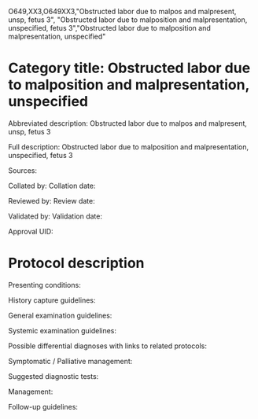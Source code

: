 O649,XX3,O649XX3,"Obstructed labor due to malpos and malpresent, unsp, fetus 3", "Obstructed labor due to malposition and malpresentation, unspecified, fetus 3","Obstructed labor due to malposition and malpresentation, unspecified"
# Category title: Obstructed labor due to malposition and malpresentation, unspecified

Abbreviated description: Obstructed labor due to malpos and malpresent, unsp, fetus 3

Full description: Obstructed labor due to malposition and malpresentation, unspecified, fetus 3

Sources:

Collated by:
Collation date:

Reviewed by:
Review date:

Validated by:
Validation date:

Approval UID:

# Protocol description

Presenting conditions:

History capture guidelines:

General examination guidelines:

Systemic examination guidelines:

Possible differential diagnoses with links to related protocols:

Symptomatic / Palliative management:

Suggested diagnostic tests:

Management:

Follow-up guidelines:
